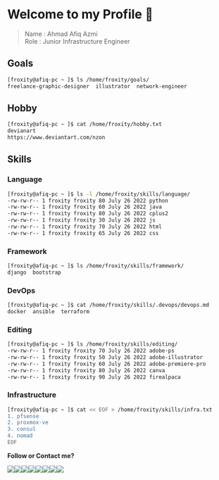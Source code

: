 # Welcome to my Profile 👋

> Name : Ahmad Afiq Azmi  
> Role : Junior Infrastructure Engineer

## Goals

```bash
[froxity@afiq-pc ~ ]$ ls /home/froxity/goals/
freelance-graphic-designer  illustrator  network-engineer
```
## Hobby
```bash
[froxity@afiq-pc ~ ]$ cat /home/froxity/hobby.txt
devianart
https://www.deviantart.com/nzon
```

## Skills

### Language

```bash
[froxity@afiq-pc ~ ]$ ls -l /home/froxity/skills/language/
-rw-rw-r-- 1 froxity froxity 80 July 26 2022 python
-rw-rw-r-- 1 froxity froxity 60 July 26 2022 java
-rw-rw-r-- 1 froxity froxity 80 July 26 2022 cplus2
-rw-rw-r-- 1 froxity froxity 30 July 26 2022 js
-rw-rw-r-- 1 froxity froxity 70 July 26 2022 html
-rw-rw-r-- 1 froxity froxity 65 July 26 2022 css
```

### Framework

```bash
[froxity@afiq-pc ~ ]$ ls /home/froxity/skills/framework/
django  bootstrap
```

### DevOps
```bash
[froxity@afiq-pc ~ ]$ cat /home/froxity/skills/.devops/devops.md
docker  ansible  terraform
```

### Editing

```bash
[froxity@afiq-pc ~ ]$ ls /home/froxity/skills/editing/
-rw-rw-r-- 1 froxity froxity 70 July 26 2022 adobe-ps
-rw-rw-r-- 1 froxity froxity 50 July 26 2022 adobe-illustrator
-rw-rw-r-- 1 froxity froxity 60 July 26 2022 adobe-premiere-pro
-rw-rw-r-- 1 froxity froxity 80 July 26 2022 canva
-rw-rw-r-- 1 froxity froxity 90 July 26 2022 firealpaca
```

### Infrastructure
```bash
[froxity@afiq-pc ~ ]$ cat << EOF > /home/froxity/skills/infra.txt
1. pfsense
2. proxmox-ve
3. consul
4. nomad
EOF
```




**Follow or Contact me?**

<a href="https://www.linkedin.com/in/afiq-froxity/"><img src="https://img.shields.io/badge/LinkedIn-0077B5?style=for-the-badge&logo=linkedin&logoColor=white"><a href="https://github.com/froxity"><img src="https://img.shields.io/badge/GitHub-100000?style=for-the-badge&logo=github&logoColor=white"><a href="mailto:ahmad_froxity53@yahoo.com"><img src="https://img.shields.io/badge/-Yahoo-purple?style=for-the-badge&logo=yahoo"></a><a href="mailto:ahmadafiqazmi56@gmail.com"><img src="https://img.shields.io/badge/Gmail-D14836?style=for-the-badge&logo=gmail&logoColor=white"></a><a href="https://www.youtube.com/channel/UC3yE3FDL3ek5Nq31h3pDY5A"><img src="https://img.shields.io/badge/YouTube-FF0000?style=for-the-badge&logo=youtube&logoColor=white"></a><a href="https://steamcommunity.com/id/froxity"><img src="https://img.shields.io/badge/Steam-000000?style=for-the-badge&logo=steam&logoColor=white"></a><a href="https://dev.to/froxity"><img src="https://img.shields.io/badge/dev.to-0A0A0A?style=for-the-badge&logo=devdotto&logoColor=white"></a><a href="https://froxity.hashnode.dev/"><img src="https://img.shields.io/badge/Hashnode-2962FF?style=for-the-badge&logo=hashnode&logoColor=white"></a>


